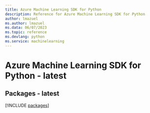 ```yaml
---
title: Azure Machine Learning SDK for Python
description: Reference for Azure Machine Learning SDK for Python
author: lmazuel
ms.author: lmazuel
ms.data: 06/07/2023
ms.topic: reference
ms.devlang: python
ms.service: machinelearning
---
```

# Azure Machine Learning SDK for Python - latest
## Packages - latest
[!INCLUDE [packages](machine-learning-index.md)]